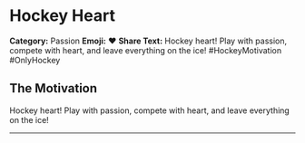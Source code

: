 # Hockey Heart

**Category:** Passion
**Emoji:** ❤️
**Share Text:** Hockey heart! Play with passion, compete with heart, and leave everything on the ice! #HockeyMotivation #OnlyHockey

## The Motivation

Hockey heart! Play with passion, compete with heart, and leave everything on the ice!

---
